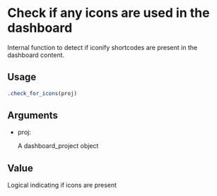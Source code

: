 # Check if any icons are used in the dashboard

Internal function to detect if iconify shortcodes are present in the
dashboard content.

## Usage

``` r
.check_for_icons(proj)
```

## Arguments

- proj:

  A dashboard_project object

## Value

Logical indicating if icons are present
